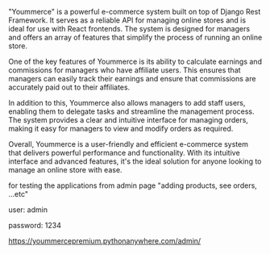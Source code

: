 "Yoummerce" is a powerful e-commerce system built on top of Django Rest Framework. It serves as a reliable API for managing online stores and is ideal for use with React frontends. The system is designed for managers and offers an array of features that simplify the process of running an online store. 

One of the key features of Yoummerce is its ability to calculate earnings and commissions for managers who have affiliate users. This ensures that managers can easily track their earnings and ensure that commissions are accurately paid out to their affiliates. 

In addition to this, Yoummerce also allows managers to add staff users, enabling them to delegate tasks and streamline the management process. The system provides a clear and intuitive interface for managing orders, making it easy for managers to view and modify orders as required. 

Overall, Yoummerce is a user-friendly and efficient e-commerce system that delivers powerful performance and functionality. With its intuitive interface and advanced features, it's the ideal solution for anyone looking to manage an online store with ease.


for testing the applications from admin page "adding products, see orders, ...etc"

user: admin

password: 1234

https://yoummercepremium.pythonanywhere.com/admin/
